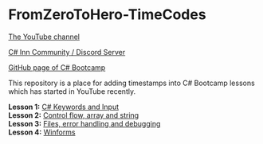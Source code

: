 # FromZeroToHero-TimeCodes
[The YouTube channel](https://www.youtube.com/c/AlmantasKarpavi%C4%8Dius/featured)

[C# Inn Community / Discord Server](https://discord.gg/rCMKcUU)

[GitHub page of C# Bootcamp](https://github.com/csinn/CSharp-From-Zero-To-Hero-v2)

This repository is a place for adding timestamps into C# Bootcamp lessons which has started in YouTube recently.

**Lesson 1:** [C# Keywords and Input](https://www.youtube.com/watch?v=qG0I2NN2dNE)<br>
**Lesson 2:** [Control flow, array and string](https://www.youtube.com/watch?v=l8qhUB80NaA)<br>
**Lesson 3:** [Files, error handling and debugging](https://www.youtube.com/watch?v=6bckEKwYAns)<br>
**Lesson 4:** [Winforms](https://www.youtube.com/watch?v=RVUHDYUqi2A)<br>
